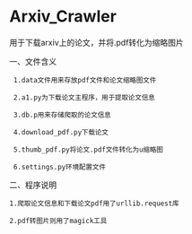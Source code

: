 # Arxiv_Crawler
用于下载arxiv上的论文，并将.pdf转化为缩略图片

一、文件含义
	 
	 1.data文件用来存放pdf文件和论文缩略图文件
	 
	 2.a1.py为下载论文主程序，用于提取论文信息
	 
	 3.db.p用来存储爬取的论文信息
	 
	 4.download_pdf.py下载论文
	 
	 5.thumb_pdf.py将论文.pdf文件转化为u缩略图
	 
	 6.settings.py环境配置文件
	 
二、程序说明
	
	1.爬取论文信息和下载论文pdf用了urllib.request库
	
	2.pdf转图片则用了magick工具
	
